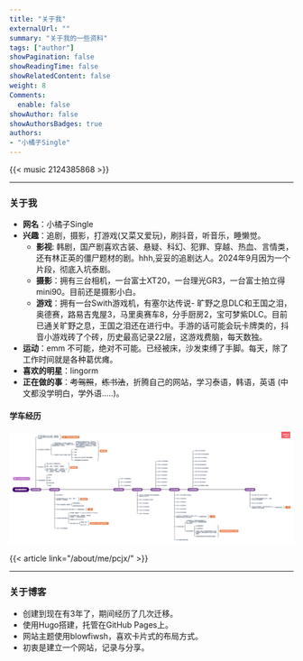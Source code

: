 ```yaml
---
title: "关于我"
externalUrl: ""
summary: "关于我的一些资料"
tags: ["author"]
showPagination: false
showReadingTime: false
showRelatedContent: false
weight: 8
Comments: 
  enable: false
showAuthor: false
showAuthorsBadges: true
authors:
- "小橘子Single"
---
```


{{< music 2124385868 >}}

<hr>

### 关于我
- **网名**：小橘子Single
- **兴趣**：追剧，摄影，打游戏(又菜又爱玩)，刷抖音，听音乐，睡懒觉。
  - **影视**: 韩剧，国产剧喜欢古装、悬疑、科幻、犯罪、穿越、热血、言情类，还有林正英的僵尸题材的剧。hhh,妥妥的追剧达人。2024年9月因为一个片段，彻底入坑泰剧。
  - **摄影**：拥有三台相机，一台富士XT20，一台理光GR3，一台富士拍立得mini90。目前还是摄影小白。
  - **游戏**：拥有一台Swith游戏机，有塞尔达传说- 旷野之息DLC和王国之泪，奥德赛，路易吉鬼屋3，马里奥赛车8，分手厨房2，宝可梦紫DLC。目前已通关旷野之息，王国之泪还在进行中。手游的话可能会玩卡牌类的，抖音小游戏砖了个砖，历史最高记录22层，这游戏费脑，每天数独。
- **运动**：emm 不可能，绝对不可能。已经被床，沙发束缚了手脚。每天，除了工作时间就是各种葛优瘫。
- **喜欢的明星**：lingorm  
- **正在做的事**：<del>考驾照</del>，<del>练书法</del>，折腾自己的网站，学习泰语，韩语，英语 (中文都没学明白，学外语.....)。


#### 学车经历
<img src=pcjxs.png ><img>

{{< article link="/about/me/pcjx/" >}}

<hr>

### 关于博客
- 创建到现在有3年了，期间经历了几次迁移。
- 使用Hugo搭建，托管在GitHub Pages上。
- 网站主题使用blowfiwsh，喜欢卡片式的布局方式。
- 初衷是建立一个网站，记录与分享。
